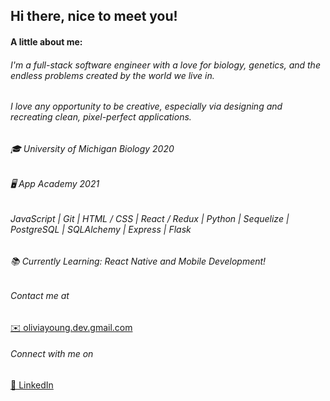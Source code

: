 <h2>Hi there, nice to meet you!</h2>
<h4>A little about me:</h4>
<h6>I'm a full-stack software engineer with a love for biology, genetics, and the endless problems created by the world we live in.</h6>
<h6>I love any opportunity to be creative, especially via designing and recreating clean, pixel-perfect applications.</h6>
<h6>🎓 University of Michigan Biology 2020</h6>
<h6>🖥 App Academy 2021</h6>
<h6> JavaScript | Git | HTML / CSS | React / Redux | Python | Sequelize | PostgreSQL  | SQLAlchemy | Express | Flask  </h6>
<h6>📚 Currently Learning: React Native and Mobile Development!</h6>
<h6>Contact me at</h6><a href="oliviayoung.dev@gmail.com">✉️ oliviayoung.dev.gmail.com</a>
<h6>Connect with me on</h6><a href="https://www.linkedin.com/in/olivianicoleyoung/">👥 LinkedIn</a>
        


